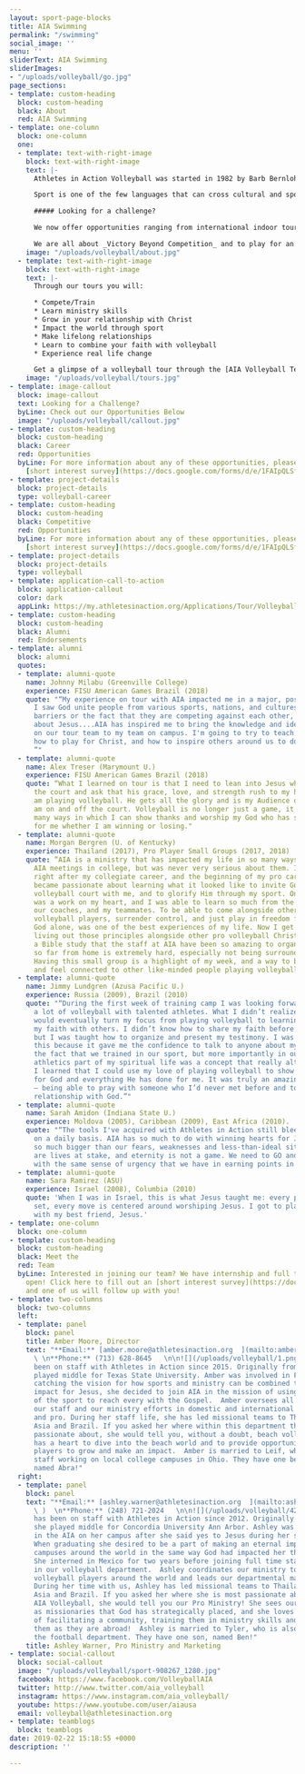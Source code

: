```yaml
---
layout: sport-page-blocks
title: AIA Swimming
permalink: "/swimming"
social_image: ''
menu: ''
sliderText: AIA Swimming
sliderImages:
- "/uploads/volleyball/go.jpg"
page_sections:
- template: custom-heading
  block: custom-heading
  black: About
  red: AIA Swimming
- template: one-column
  block: one-column
  one:
  - template: text-with-right-image
    block: text-with-right-image
    text: |-
      Athletes in Action Volleyball was started in 1982 by Barb Bernlohr and Bobby Herron. The first women’s team was sent out that same year, traveling to Japan. Up until the last few years, the focus of AIA Volleyball has been to send our teams internationally, which has led us all over the globe to countries in Latin America, Africa, Europe and Asia. We understand the hunger athletes have to learn and to go out and see the world. From this hunger, tours and projects were born to challenge and provide space for those athletes to learn, grow and go.

      Sport is one of the few languages that can cross cultural and spoken language barriers. This common language of volleyball gives us the ability to open doors, build bridges and change lives all over the country and the world. It’s impact goes well beyond the scoreboard. AIA Volleyball is committed to seeking God’s leading, looking to maximize the impact in the locations we travel to, and investing wholly into the participants on our tours.

      ##### Looking for a challenge?

      We now offer opportunities ranging from international indoor tours, to beach tours, to pro communities and retreats. Within all of our opportunities two things remain very important to us: To offer quality volleyball training from highly qualified coaches and trainers who will invest in you on the court. And to see you as the _Total Athlete/Coach_ (physical, mental and spiritual) that you are, therefore, offering high quality training to you off the court in ministry skills and in your walk with Christ.

      We are all about _Victory Beyond Competition_ and to play for an _Audience of One!!!_
    image: "/uploads/volleyball/about.jpg"
  - template: text-with-right-image
    block: text-with-right-image
    text: |-
      Through our tours you will:

      * Compete/Train
      * Learn ministry skills
      * Grow in your relationship with Christ
      * Impact the world through sport
      * Make lifelong relationships
      * Learn to combine your faith with volleyball
      * Experience real life change

      Get a glimpse of a volleyball tour through the [AIA Volleyball Team Blog](http://teamblogs.athletesinaction.org/section/global-sports/volleyball)
    image: "/uploads/volleyball/tours.jpg"
- template: image-callout
  block: image-callout
  text: Looking for a Challenge?
  byLine: Check out our Opportunities Below
  image: "/uploads/volleyball/callout.jpg"
- template: custom-heading
  block: custom-heading
  black: Career
  red: Opportunities
  byLine: For more information about any of these opportunities, please fill out our
    [short interest survey](https://docs.google.com/forms/d/e/1FAIpQLSf9CpmElnyDOlKG7lwJ3tG2_fI9YaaqkLKyCw2FlmQoxOZGng/viewform?usp=sf_link).
- template: project-details
  block: project-details
  type: volleyball-career
- template: custom-heading
  block: custom-heading
  black: Competitive
  red: Opportunities
  byLine: For more information about any of these opportunities, please fill out our
    [short interest survey](https://docs.google.com/forms/d/e/1FAIpQLSf9CpmElnyDOlKG7lwJ3tG2_fI9YaaqkLKyCw2FlmQoxOZGng/viewform?usp=sf_link).
- template: project-details
  block: project-details
  type: volleyball
- template: application-call-to-action
  block: application-callout
  color: dark
  appLink: https://my.athletesinaction.org/Applications/Tour/Volleyball/default.aspx
- template: custom-heading
  block: custom-heading
  black: Alumni
  red: Endorsements
- template: alumni
  block: alumni
  quotes:
  - template: alumni-quote
    name: Johnny Milabu (Greenville College)
    experience: FISU American Games Brazil (2018)
    quote: "“My experience on tour with AIA impacted me in a major, positive way.
      I saw God unite people from various sports, nations, and cultures, despite language
      barriers or the fact that they are competing against each other, just to speak
      about Jesus....AIA has inspired me to bring the knowledge and ideals we implemented
      on our tour team to my team on campus. I'm going to try to teach my teammates
      how to play for Christ, and how to inspire others around us to do the same.
      ”"
  - template: alumni-quote
    name: Alex Treser (Marymount U.)
    experience: FISU American Games Brazil (2018)
    quote: “What I learned on tour is that I need to lean into Jesus when I am on
      the court and ask that his grace, love, and strength rush to my heart when I
      am playing volleyball. He gets all the glory and is my Audience of 1 when I
      am on and off the court. Volleyball is no longer just a game, it is one of the
      many ways in which I can show thanks and worship my God who has so much love
      for me whether I am winning or losing."
  - template: alumni-quote
    name: Morgan Bergren (U. of Kentucky)
    experience: Thailand (2017), Pro Player Small Groups (2017, 2018)
    quote: “AIA is a ministry that has impacted my life in so many ways. I attended
      AIA meetings in college, but was never very serious about them. It wasn't until
      right after my collegiate career, and the beginning of my pro career, that I
      became passionate about learning what it looked like to invite God onto the
      volleyball court with me, and to glorify Him through my sport. On tour, God
      was a work on my heart, and I was able to learn so much from the amazing staff,
      our coaches, and my teammates. To be able to come alongside other Christian
      volleyball players, surrender control, and just play in freedom for God and
      God alone, was one of the best experiences of my life. Now I get to continue
      living out those principles alongside other pro volleyball Christians through
      a Bible study that the staff at AIA have been so amazing to organize. Being
      so far from home is extremely hard, especially not being surrounded by community.
      Having this small group is a highlight of my week, and a way to be encouraged
      and feel connected to other like-minded people playing volleyball abroad. "
  - template: alumni-quote
    name: Jimmy Lundgren (Azusa Pacific U.)
    experience: Russia (2009), Brazil (2010)
    quote: "“During the first week of training camp I was looking forward to playing
      a lot of volleyball with talented athletes. What I didn’t realize was that I
      would eventually turn my focus from playing volleyball to learning how to share
      my faith with others. I didn’t know how to share my faith before my AIA trip,
      but I was taught how to organize and present my testimony. I was excited about
      this because it gave me the confidence to talk to anyone about my faith. I loved
      the fact that we trained in our sport, but more importantly in our faith. Making
      athletics part of my spiritual life was a concept that really altered my faith.
      I learned that I could use my love of playing volleyball to show others my love
      for God and everything He has done for me. It was truly an amazing experience
      – being able to pray with someone who I’d never met before and to grow in my
      relationship with God.”"
  - template: alumni-quote
    name: Sarah Amidon (Indiana State U.)
    experience: Moldova (2005), Caribbean (2009), East Africa (2010).
    quote: "“The tools I've acquired with Athletes in Action still bleed into my life
      on a daily basis. AIA has so much to do with winning hearts for Jesus. God is
      so much bigger than our fears, weaknesses and less-than-ideal situations. There
      are lives at stake, and eternity is not a game. We need to GO and MAKE disciples
      with the same sense of urgency that we have in earning points in a match.”"
  - template: alumni-quote
    name: Sara Ramirez (ASU)
    experience: Israel (2008), Columbia (2010)
    quote: 'When I was in Israel, this is what Jesus taught me: every pass, every
      set, every move is centered around worshiping Jesus. I got to play volleyball
      with my best friend, Jesus.'
- template: one-column
  block: one-column
- template: custom-heading
  block: custom-heading
  black: Meet the
  red: Team
  byLine: Interested in joining our team? We have internship and full time positions
    open! Click here to fill out an [short interest survey](https://docs.google.com/forms/d/e/1FAIpQLSf9CpmElnyDOlKG7lwJ3tG2_fI9YaaqkLKyCw2FlmQoxOZGng/viewform?usp=sf_link)
    and one of us will follow up with you!
- template: two-columns
  block: two-columns
  left:
  - template: panel
    block: panel
    title: Amber Moore, Director
    text: "**Email:** [amber.moore@athletesinaction.org  ](mailto:amber.moore@athletesinaction.org)
      \ \n**Phone:** (713) 628-8645   \n\n![](/uploads/volleyball/1.png)Amber has
      been on staff with Athletes in Action since 2015. Originally from Houston, she
      played middle for Texas State University. Amber was involved in FCA and after
      catching the vision for how sports and ministry can be combined to make a huge
      impact for Jesus, she decided to join AIA in the mission of using the language
      of the sport to reach every with the Gospel.  Amber oversees all of AIA Volleyball:
      our staff and our ministry efforts in domestic and international beach, indoor
      and pro. During her staff life, she has led missional teams to Thailand, Central
      Asia and Brazil. If you asked her where within this department that she is most
      passionate about, she would tell you, without a doubt, beach volleyball! She
      has a heart to dive into the beach world and to provide opportunities for beach
      players to grow and make an impact.  Amber is married to Leif, who is also on
      staff working on local college campuses in Ohio. They have one beautiful daughter,
      named Abra!"
  right:
  - template: panel
    block: panel
    text: "**Email:** [ashley.warner@athletesinaction.org  ](mailto:ashley.warner@athletesinaction.org
      \ )  \n**Phone:** (248) 721-2024   \n\n![](/uploads/volleyball/42553491_10213504202419958_4765493440156794880_o.jpeg)Ashley
      has been on staff with Athletes in Action since 2012. Originally from Michigan,
      she played middle for Concordia University Ann Arbor. Ashley was heavily involved
      in the AIA on her campus after she said yes to Jesus during her second year.
      When graduating she desired to be a part of making an eternal impact on other
      campuses around the world in the same way God had impacted her through AIA.
      She interned in Mexico for two years before joining full time staff with AIA
      in our volleyball department.  Ashley coordinates our ministry to professional
      volleyball players around the world and leads our departmental marketing efforts.
      During her time with us, Ashley has led missional teams to Thailand, Central
      Asia and Brazil. If you asked her where she is most passionate about within
      AIA Volleyball, she would tell you our Pro Ministry! She sees our pro players
      as missionaries that God has strategically placed, and she loves to be a part
      of facilitating a community, training them in ministry skills and encouraging
      them as they are abroad!  Ashley is married to Tyler, who is also on staff in
      the football department. They have one son, named Ben!"
    title: Ashley Warner, Pro Ministry and Marketing
- template: social-callout
  block: social-callout
  image: "/uploads/volleyball/sport-908267_1280.jpg"
  facebook: https://www.facebook.com/VolleyballAIA
  twitter: http://www.twitter.com/aia_volleyball
  instagram: https://www.instagram.com/aia_volleyball/
  youtube: https://www.youtube.com/user/aiausa
  email: volleyball@athletesinaction.org
- template: teamblogs
  block: teamblogs
date: 2019-02-22 15:18:55 +0000
description: ''

---
```

